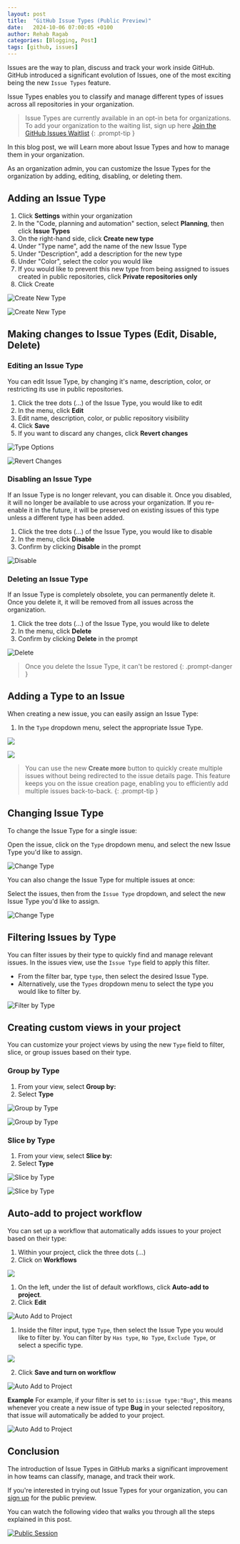 ```yaml
---
layout: post
title:  "GitHub Issue Types (Public Preview)"
date:   2024-10-06 07:00:05 +0100
author: Rehab Ragab     
categories: [Blogging, Post]
tags: [github, issues] 
---
```


Issues are the way to plan, discuss and track your work inside GitHub. GitHub introduced a significant evolution of Issues, one of the most exciting being the new `Issue Types` feature.

Issue Types enables you to classify and manage different types of issues across all repositories in your organization.

> Issue Types are currently available in an opt-in beta for organizations. To add your organization to the waiting list, sign up here [Join the GitHub Issues Waitlist](https://github.com/features/issues/signup)
{: .prompt-tip }

In this blog post, we will Learn more about Issue Types and how to manage them in your organization.

As an organization admin, you can customize the Issue Types for the organization by adding, editing, disabling, or deleting them.

## Adding an Issue Type

1. Click **Settings** within your organization
2. In the "Code, planning and automation" section, select **Planning**, then click **Issue Types**
3. On the right-hand side, click **Create new type**
4. Under "Type name", add the name of the new Issue Type
5. Under "Description", add a description for the new type
6. Under "Color", select the color you would like
7. If you would like to prevent this new type from being assigned to issues created in public repositories, click **Private repositories only**
8. Click Create

![Create New Type](/assets/img/issue-types/1-create-new-type.png)

![Create New Type](/assets/img/issue-types/2-create-new.png)

## Making changes to Issue Types (Edit, Disable, Delete)

### Editing an Issue Type

You can edit Issue Type, by changing it's name, description, color, or restricting its use in public repositories.

1. Click the tree dots (...) of the Issue Type, you would like to edit
2. In the menu, click **Edit**
3. Edit name, description, color, or public repository visibility
4. Click **Save**
5. If you want to discard any changes, click **Revert changes**

![Type Options](/assets/img/issue-types/3-type-options.png)

![Revert Changes](/assets/img/issue-types/4-edit-save-revert.png)

### Disabling an Issue Type

If an Issue Type is no longer relevant, you can disable it. Once you disabled, it will no longer be available to use across your organization. If you re-enable it in the future, it will be preserved on existing issues of this type unless a different type has been added.

1. Click the tree dots (...) of the Issue Type, you would like to disable
2. In the menu, click **Disable**
3. Confirm by clicking **Disable** in the prompt

![Disable](/assets/img/issue-types/5-disable.png)

### Deleting an Issue Type

If an Issue Type is completely obsolete, you can permanently delete it. Once you delete it, it will be removed from all issues across the organization.

1. Click the tree dots (...) of the Issue Type, you would like to delete
2. In the menu, click **Delete**
3. Confirm by clicking **Delete** in the prompt

![Delete](/assets/img/issue-types/6-delete.png)

> Once you delete the Issue Type, it can't be restored
{: .prompt-danger }

## Adding a Type to an Issue

When creating a new issue, you can easily assign an Issue Type:

1. In the `Type` dropdown menu, select the appropriate Issue Type.

![](/assets/img/issue-types/7-create-issue-by-type.png)

![](/assets/img/issue-types/8-multi-issues-with-types.png)

> You can use the new **Create more** button to quickly create multiple issues without being redirected to the issue details page. This feature keeps you on the issue creation page, enabling you to efficiently add multiple issues back-to-back.
{: .prompt-tip }

## Changing Issue Type

To change the Issue Type for a single issue:

Open the issue, click on the `Type` dropdown menu, and select the new Issue Type you'd like to assign.

![Change Type](/assets/img/issue-types/9-change-single-issue-type.png)

You can also change the Issue Type for multiple issues at once:

Select the issues, then from the `Issue Type` dropdown, and select the new Issue Type you'd like to assign.

![Change Type](/assets/img/issue-types/10-change-multi-issue-type.png)

## Filtering Issues by Type

You can filter issues by their type to quickly find and manage relevant issues. In the issues view, use the `Issue Type` field to apply this filter.

- From the filter bar, type `type`, then select the desired Issue Type.
- Alternatively, use the `Types` dropdown menu to select the type you would like to filter by.
  
![Filter by Type](/assets/img/issue-types/11-filter-by-type.png)


## Creating custom views in your project

You can customize your project views by using the new `Type` field to filter, slice, or group issues based on their type.

### Group by Type

1. From your view, select **Group by:**
2. Select **Type**

![Group by Type](/assets/img/issue-types/12-group-by-type.png)

![Group by Type](/assets/img/issue-types/13-group-by-view.png)

### Slice by Type

1. From your view, select **Slice by:**
2. Select **Type**

![Slice by Type](/assets/img/issue-types/14-slice-by.png)

![Slice by Type](/assets/img/issue-types/15-slice-by-view.png)

## Auto-add to project workflow

You can set up a workflow that automatically adds issues to your project based on their type:

1. Within your project, click the three dots (...)
2. Click on **Workflows**
   
![](/assets/img/issue-types/16-automation-workflow.png)

1. On the left, under the list of default workflows, click **Auto-add to project**.
2. Click **Edit**
   
![Auto Add to Project](/assets/img/issue-types/17-auto-add.png)

1. Inside the filter input, type `Type`, then select the Issue Type you would like to filter by. You can filter by `Has type`, `No Type`, `Exclude Type`, or select a specific type.

![](/assets/img/issue-types/18-auto-add-type-filter.png)

2. Click **Save and turn on workflow**

![Auto Add to Project](/assets/img/issue-types/19-auto-add-save.png)

**Example**
For example, if your filter is set to `is:issue type:"Bug"`, this means whenever you create a new issue of type **Bug** in your selected repository, that issue will automatically be added to your project.

![Auto Add to Project](/assets/img/issue-types/20-auto-add-test.gif)

## Conclusion

The introduction of Issue Types in GitHub marks a significant improvement in how teams can classify, manage, and track their work. 

If you're interested in trying out Issue Types for your organization, you can [sign up](https://github.com/features/issues/signup) for the public preview.

You can watch the following video that walks you through all the steps explained in this post.

[![Public Session](/assets/img/issue-types/21-session.png)](https://www.linkedin.com/events/7234094335183536128)







